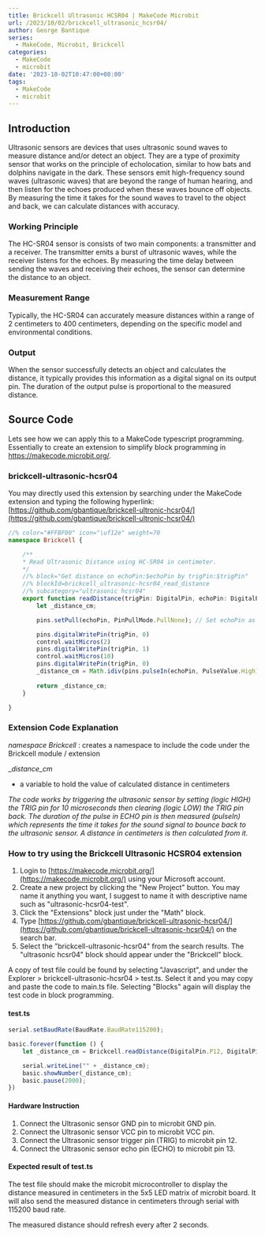 ```yaml
---
title: Brickcell Ultrasonic HCSR04 | MakeCode Microbit
url: /2023/10/02/brickcell_ultrasonic_hcsr04/
author: George Bantique
series:
  - MakeCode, Microbit, Brickcell
categories:
  - MakeCode
  - microbit
date: '2023-10-02T10:47:00+08:00'
tags:
  - MakeCode
  - microbit
---
```


## **Introduction**

Ultrasonic sensors are devices that uses ultrasonic sound waves to measure distance and/or detect an object. They are a type of proximity sensor that works on the principle of echolocation, similar to how bats and dolphins navigate in the dark. These sensors emit high-frequency sound waves (ultrasonic waves) that are beyond the range of human hearing, and then listen for the echoes produced when these waves bounce off objects. By measuring the time it takes for  the sound waves to travel to the object and back, we can calculate distances with accuracy.

### **Working Principle**

The HC-SR04 sensor is consists of two main components: a transmitter and a receiver. The transmitter emits a burst of ultrasonic waves, while the receiver listens for the echoes. By measuring the time delay between sending the waves and receiving their echoes, the sensor can determine the distance to an object.

### **Measurement Range**

Typically, the HC-SR04 can accurately measure distances within a range of 2 centimeters to 400 centimeters, depending on the specific model and environmental conditions.

### **Output**

When the sensor successfully detects an object and calculates the distance, it typically provides this information as a digital signal on its output pin. The duration of the output pulse is proportional to the measured distance.

## **Source Code**

Lets see how we can apply this to a MakeCode typescript programming. Essentially to create an extension to simplify block programming in <https://makecode.microbit.org/>.

### **brickcell-ultrasonic-hcsr04**

You may directly used this extension by searching under the MakeCode extension and typing the following hyperlink:
[https://github.com/gbantique/brickcell-ultronic-hcsr04/](https://github.com/gbantique/brickcell-ultronic-hcsr04/)

```ts {title="brickcell-ultrasonic-hcsr04.ts"}
//% color="#FFBF00" icon="\uf12e" weight=70
namespace Brickcell {

    /**
    * Read Ultrasonic Distance using HC-SR04 in centimeter.
    */
    //% block="Get distance on echoPin:$echoPin by trigPin:$trigPin"
    //% blockId=brickcell_ultrasonic-hcsr04_read_distance
    //% subcategory="ultrasonic hcsr04"
    export function readDistance(trigPin: DigitalPin, echoPin: DigitalPin): number {
        let _distance_cm;

        pins.setPull(echoPin, PinPullMode.PullNone); // Set echoPin as input with no pull-up/down

        pins.digitalWritePin(trigPin, 0)
        control.waitMicros(2)
        pins.digitalWritePin(trigPin, 1)
        control.waitMicros(10)
        pins.digitalWritePin(trigPin, 0)
        _distance_cm = Math.idiv(pins.pulseIn(echoPin, PulseValue.High), 58)
        
        return _distance_cm;
    }

}
```

### **Extension Code Explanation**

_namespace Brickcell_
: creates a namespace to include the code under the Brickcell module / extension

__distance_cm_
- a variable to hold the value of calculated distance in centimeters

_The code works by triggering the ultrasonic sensor by setting (logic HIGH) the TRIG pin for 10 microseconds then clearing (logic LOW) the TRIG pin back. The duration of the pulse in ECHO pin is then measured (pulseIn) which represents the time it takes for the sound signal to bounce back to the ultrasonic sensor. A distance in centimeters is then calculated from it._

### **How to try using the Brickcell Ultrasonic HCSR04 extension**

1. Login to [https://makecode.microbit.org/](https://makecode.microbit.org/) using your Microsoft account.
2. Create a new project by clicking the "New Project" button. You may name it anything you want, I suggest to name it with descriptive name such as "ultrasonic-hcsr04-test".
3. Click the "Extensions" block just under the "Math" block.
4. Type [https://github.com/gbantique/brickcell-ultrasonic-hcsr04/](https://github.com/gbantique/brickcell-ultrasonic-hcsr04/) on the search bar.
5. Select the "brickcell-ultrasonic-hcsr04" from the search results. The "ultrasonic hcsr04" block should appear under the "Brickcell" block.

A copy of test file could be found by selecting "Javascript", and under the Explorer > brickcell-ultrasonic-hcsr04 > test.ts. Select it and you may copy and paste the code to main.ts file. Selecting "Blocks" again will display the test code in block programming.

#### **test.ts**

```ts
serial.setBaudRate(BaudRate.BaudRate115200);

basic.forever(function () {
    let _distance_cm = Brickcell.readDistance(DigitalPin.P12, DigitalPin.P13);

    serial.writeLine("" + _distance_cm);
    basic.showNumber(_distance_cm);
    basic.pause(2000);
})
```

#### **Hardware Instruction**

1. Connect the Ultrasonic sensor GND pin to microbit GND pin.
2. Connect the Ultrasonic sensor VCC pin to microbit VCC pin.
3. Connect the Ultrasonic sensor trigger pin (TRIG) to microbit pin 12.
4. Connect the Ultrasonic sensor echo pin (ECHO) to microbit pin 13.

#### **Expected result of test.ts**

The test file should make the microbit microcontroller to display the distance measured in centimeters in the 5x5 LED matrix of microbit board. It will also send the measured distance in centimeters through serial with 115200 baud rate.

The measured distance should refresh every after 2 seconds.


